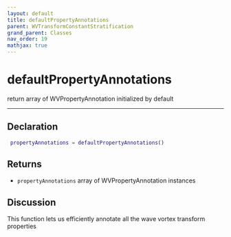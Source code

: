 ```yaml
---
layout: default
title: defaultPropertyAnnotations
parent: WVTransformConstantStratification
grand_parent: Classes
nav_order: 19
mathjax: true
---
```


#  defaultPropertyAnnotations

return array of WVPropertyAnnotation initialized by default


---

## Declaration
```matlab
 propertyAnnotations = defaultPropertyAnnotations()
```
## Returns
+ `propertyAnnotations`  array of WVPropertyAnnotation instances

## Discussion

  This function lets us efficiently annotate all the wave vortex transform
  properties
 
      
